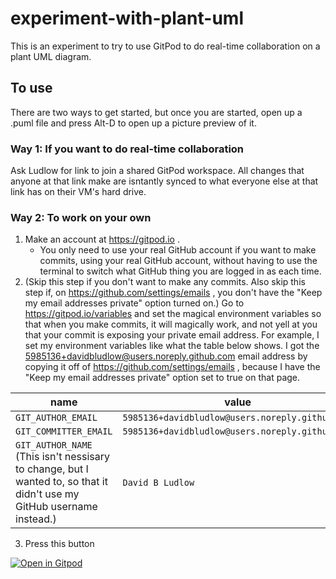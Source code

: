 # experiment-with-plant-uml

This is an experiment to try to use GitPod to do real-time collaboration on a plant UML diagram.

## To use

There are two ways to get started, but once you are started, open up a .puml file and press Alt-D to open up a picture preview of it.

### Way 1: If you want to do real-time collaboration

Ask Ludlow for link to join a shared GitPod workspace. All changes that anyone at that link make are isntantly synced to what everyone else at that link has on their VM's hard drive.

### Way 2: To work on your own

1. Make an account at https://gitpod.io .
   - You only need to use your real GitHub account if you want to make commits, using your real GitHub account, without having to use the terminal to switch what GitHub thing you are logged in as each time.
2. (Skip this step if you don't want to make any commits. Also skip this step if, on https://github.com/settings/emails , you don't have the "Keep my email addresses private" option turned on.) Go to https://gitpod.io/variables and set the magical environment variables so that when you make commits, it will magically work, and not yell at you that your commit is exposing your private email address. For example, I set my environment variables like what the table below shows. I got the 5985136+davidbludlow@users.noreply.github.com email address by copying it off of https://github.com/settings/emails , because I have the "Keep my email addresses private" option set to true on that page.

| name                                                                                                                   | value                                           | scope |
| ---------------------------------------------------------------------------------------------------------------------- | ----------------------------------------------- | ----- |
| `GIT_AUTHOR_EMAIL`                                                                                                     | `5985136+davidbludlow@users.noreply.github.com` | `*/*` |
| `GIT_COMMITTER_EMAIL`                                                                                                  | `5985136+davidbludlow@users.noreply.github.com` | `*/*` |
| `GIT_AUTHOR_NAME` (This isn't nessisary to change, but I wanted to, so that it didn't use my GitHub username instead.) | `David B Ludlow`                                | `*/*` |

3. Press this button

[![Open in Gitpod](https://gitpod.io/button/open-in-gitpod.svg)](https://gitpod.io/#https://github.com/davidbludlow/experiment-with-plant-uml)

